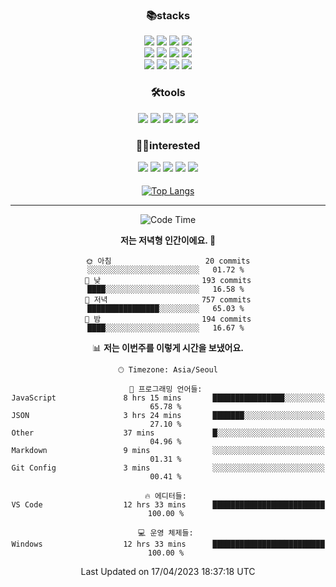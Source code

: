 
<div align="center">

 <h3>📚stacks</h3>

 
 <img src="https://img.shields.io/badge/HTML5-E34F26?style=flat-square&logo=HTML5&logoColor=white"/>
 <img src="https://img.shields.io/badge/CSS3-1572B6?style=flat-square&logo=CSS3&logoColor=white"/> 
 <img src="https://img.shields.io/badge/JavaScript-F7DF1E?style=flat-square&logo=JavaScript&logoColor=white"/>
 <img src="https://img.shields.io/badge/TypeScript-3178C6?style=flat-square&logo=TypeScript&logoColor=white"/><br/>
 <img src="https://img.shields.io/badge/React-61DAFB?style=flat-square&logo=React&logoColor=white"/>
 <img src="https://img.shields.io/badge/Redux-764ABC?style=flat-square&logo=Redux&logoColor=white"/>  
 <img src="https://img.shields.io/badge/React Query-FF4152?style=flat-square&logo=React Query&logoColor=white"/>  
 <img src="https://img.shields.io/badge/Next.js-000000?style=flat-square&logo=Next.js&logoColor=white"/> <br/>
 <img src="https://img.shields.io/badge/Font Awesome-528DD7?style=flat-square&logo=Font Awesome&logoColor=white"/>
 <img src="https://img.shields.io/badge/MUI-007FFF?style=flat-square&logo=MUI&logoColor=white"/>
 <img src="https://img.shields.io/badge/styled-components-DB7093?style=flat-square&logo=styled-components&logoColor=white"/>
 <img src="https://img.shields.io/badge/Sass-CC6699?style=flat-square&logo=Sass&logoColor=white"/>


 
 
<h3>🛠tools</h3> 
<img src="https://img.shields.io/badge/Visual Studio Code-007ACC?style=flat-square&logo=Visual Studio Code&logoColor=white"/>
<img src="https://img.shields.io/badge/Git-F05032?style=flat-square&logo=Git&logoColor=white"/>
<img src="https://img.shields.io/badge/GitHub-181717?style=flat-square&logo=GitHub&logoColor=white"/>
<img src="https://img.shields.io/badge/Yarn-2C8EBB?style=flat-square&logo=yarn&logoColor=white"/>
<img src="https://img.shields.io/badge/Vite-646CFF?style=flat-square&logo=vite&logoColor=white"/>
 



<h3>🤸‍♀️interested</h3>

 <img src="https://img.shields.io/badge/MongoDB-47A248?style=flat-square&logo=mongoDB&logoColor=white"/>
 <img src="https://img.shields.io/badge/Node.js-339933?style=flat-square&logo=Node.js&logoColor=white"/>
 <img src="https://img.shields.io/badge/Kotline-7F52FF?style=flat-square&logo=Kotlin&logoColor=white"/>
 <img src="https://img.shields.io/badge/Android-3DDC84?style=flat-square&logo=android&logoColor=white"/>
 <img src="https://img.shields.io/badge/MySQL-4479A1?style=flat-square&logo=MySQL&logoColor=white"/>

  
<h4></h4> 
  
[![Top Langs](https://github-readme-stats.vercel.app/api/top-langs/?username=blueprint-12&layout=compact)](https://github.com/blueprint-12/github-readme-stats)

 </div>
 

<hr/>
<div align="center">
 
<!--START_SECTION:waka-->
![Code Time](http://img.shields.io/badge/Code%20Time-651%20hrs%2013%20mins-blue)

**저는 저녁형 인간이에요. 🦉** 

```text
🌞 아침                     20 commits          ░░░░░░░░░░░░░░░░░░░░░░░░░   01.72 % 
🌆 낮　                     193 commits         ████░░░░░░░░░░░░░░░░░░░░░   16.58 % 
🌃 저녁                     757 commits         ████████████████░░░░░░░░░   65.03 % 
🌙 밤　                     194 commits         ████░░░░░░░░░░░░░░░░░░░░░   16.67 % 
```


📊 **저는 이번주를 이렇게 시간을 보냈어요.** 

```text
🕑︎ Timezone: Asia/Seoul

💬 프로그래밍 언어들: 
JavaScript               8 hrs 15 mins       ████████████████░░░░░░░░░   65.78 % 
JSON                     3 hrs 24 mins       ███████░░░░░░░░░░░░░░░░░░   27.10 % 
Other                    37 mins             █░░░░░░░░░░░░░░░░░░░░░░░░   04.96 % 
Markdown                 9 mins              ░░░░░░░░░░░░░░░░░░░░░░░░░   01.31 % 
Git Config               3 mins              ░░░░░░░░░░░░░░░░░░░░░░░░░   00.41 % 

🔥 에디터들: 
VS Code                  12 hrs 33 mins      █████████████████████████   100.00 % 

💻 운영 체제들: 
Windows                  12 hrs 33 mins      █████████████████████████   100.00 % 
```


 Last Updated on 17/04/2023 18:37:18 UTC
<!--END_SECTION:waka-->
 

</div>





